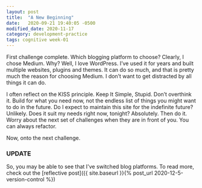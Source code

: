 ```yaml
---
layout: post
title:  "A New Beginning"
date:   2020-09-21 19:40:05 -0500
modified_date: 2020-11-17
category: development-practice
tags: cognitive week-01
---
```


First challenge complete. Which blogging platform to choose? Clearly, I chose Medium. Why? Well, I love WordPress. I’ve used it for years and built multiple websites, plugins and themes. It can do so much, and that is pretty much the reason for choosing Medium. I don’t want to get distracted by all things it can do.

I often reflect on the KISS principle. Keep It Simple, Stupid. Don’t overthink it. Build for what you need now, not the endless list of things you might want to do in the future. Do I expect to maintain this site for the indefinite future? Unlikely. Does it suit my needs right now, tonight? Absolutely. Then do it. Worry about the next set of challenges when they are in front of you. You can always refactor.

Now, onto the next challenge.

### UPDATE

So, you may be able to see that I've switched blog platforms. To read more, check out the [reflective post]({{ site.baseurl }}{% post_url 2020-12-5-version-control %})